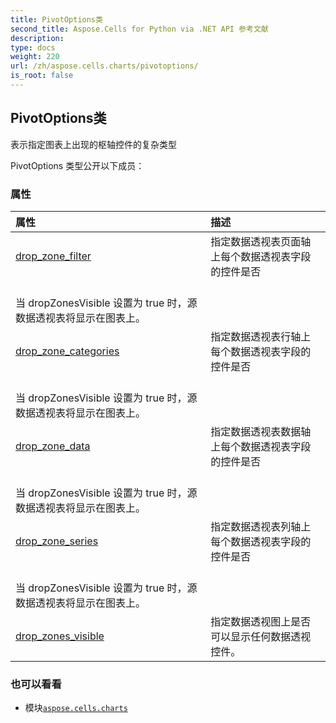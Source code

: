 ```yaml
---
title: PivotOptions类
second_title: Aspose.Cells for Python via .NET API 参考文献
description:
type: docs
weight: 220
url: /zh/aspose.cells.charts/pivotoptions/
is_root: false
---
```

## PivotOptions类
表示指定图表上出现的枢轴控件的复杂类型



PivotOptions 类型公开以下成员：

### 属性
|属性|描述|
| :- | :- |
| [drop_zone_filter](/cells/python-net/zh/aspose.cells.charts/pivotoptions/drop_zone_filter) |指定数据透视表页面轴上每个数据透视表字段的控件是否<br/>当 dropZonesVisible 设置为 true 时，源数据透视表将显示在图表上。|
| [drop_zone_categories](/cells/python-net/zh/aspose.cells.charts/pivotoptions/drop_zone_categories) |指定数据透视表行轴上每个数据透视表字段的控件是否<br/>当 dropZonesVisible 设置为 true 时，源数据透视表将显示在图表上。|
| [drop_zone_data](/cells/python-net/zh/aspose.cells.charts/pivotoptions/drop_zone_data) |指定数据透视表数据轴上每个数据透视表字段的控件是否<br/>当 dropZonesVisible 设置为 true 时，源数据透视表将显示在图表上。|
| [drop_zone_series](/cells/python-net/zh/aspose.cells.charts/pivotoptions/drop_zone_series) |指定数据透视表列轴上每个数据透视表字段的控件是否<br/>当 dropZonesVisible 设置为 true 时，源数据透视表将显示在图表上。|
| [drop_zones_visible](/cells/python-net/zh/aspose.cells.charts/pivotoptions/drop_zones_visible) |指定数据透视图上是否可以显示任何数据透视控件。|



### 也可以看看
* 模块[`aspose.cells.charts`](..)
